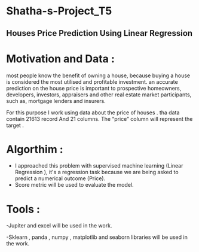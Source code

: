 # Shatha-s-Project_T5
## Houses Price Prediction Using Linear Regression 
# Motivation and Data :
most people know the benefit of owning a house, because buying a house is considered the most utilised and profitable investment.
an accurate prediction on the house price is important to prospective homeowners, developers, investors, appraisers
and other real estate market participants, such as, mortgage lenders and insurers.


For this purpose I work using data about the price of houses .
tha data contain 21613 record
And 21 columns.
The “price” column will represent the target .


# Algorthim :
- I approached this problem with supervised machine learning (Linear Regression ),
 it's a regression task because we are being asked to predict a numerical outcome (Price).
- Score metric will be used to evaluate the model.

# Tools :
-Jupiter and excel will be used in the work.

-Sklearn , panda , numpy , matplotlib and seaborn libraries will be used in the work.
